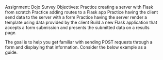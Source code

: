 Assignment: Dojo Survey
Objectives:
Practice creating a server with Flask from scratch
Practice adding routes to a Flask app
Practice having the client send data to the server with a form
Practice having the server render a template using data provided by the client
Build a new Flask application that accepts a form submission and presents the submitted data on a results page.

The goal is to help you get familiar with sending POST requests through a form and displaying that information. Consider the below example as a guide.